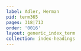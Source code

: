 ```yaml
---
label: Adler, Herman
pid: term365
pages: 318|713
order: '0016'
layout: generic_index_term
collection: index-headings
---
```

